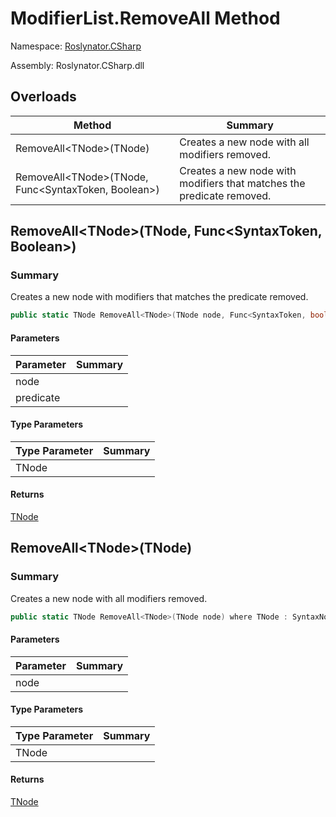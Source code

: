 # ModifierList\.RemoveAll Method

Namespace: [Roslynator.CSharp](../../README.md)

Assembly: Roslynator\.CSharp\.dll

## Overloads

| Method | Summary |
| ------ | ------- |
| RemoveAll\<TNode>\(TNode\) | Creates a new node with all modifiers removed\. |
| RemoveAll\<TNode>\(TNode, Func\<SyntaxToken, Boolean>\) | Creates a new node with modifiers that matches the predicate removed\. |

## RemoveAll\<TNode>\(TNode, Func\<SyntaxToken, Boolean>\)

### Summary

Creates a new node with modifiers that matches the predicate removed\.

```csharp
public static TNode RemoveAll<TNode>(TNode node, Func<SyntaxToken, bool> predicate) where TNode : SyntaxNode
```

#### Parameters

| Parameter | Summary |
| --------- | ------- |
| node | |
| predicate | |

#### Type Parameters

| Type Parameter | Summary |
| -------------- | ------- |
| TNode | |

#### Returns

[TNode](../TNode/README.md)




## RemoveAll\<TNode>\(TNode\)

### Summary

Creates a new node with all modifiers removed\.

```csharp
public static TNode RemoveAll<TNode>(TNode node) where TNode : SyntaxNode
```

#### Parameters

| Parameter | Summary |
| --------- | ------- |
| node | |

#### Type Parameters

| Type Parameter | Summary |
| -------------- | ------- |
| TNode | |

#### Returns

[TNode](../TNode/README.md)




